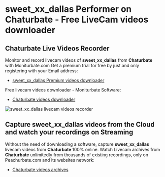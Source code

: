 # sweet_xx_dallas Performer on Chaturbate - Free LiveCam videos downloader

## Chaturbate Live Videos Recorder

Monitor and record livecam videos of **sweet_xx_dallas** from **Chaturbate** with Moniturbate.com
Get a premium trial for free by just and only registering with your Email address:
* [sweet_xx_dallas Premium videos downloader](https://moniturbate.com/request-demo-licence-key.html)

Free livecam videos downloader - Moniturbate Software:
* [Chaturbate videos downloader](https://moniturbate.com/moniturbate-download-software.html)

![sweet_xx_dallas livecam videos recorder](https://peachurnet.com/templates/moniturbate-software.png)


## Capture sweet_xx_dallas videos from the Cloud and watch your recordings on Streaming

Without the need of downloading a software, capture **sweet_xx_dallas** livecam videos from **Chaturbate** 100% online.
Watch Livecam archives from **Chaturbate** unlimitedly from thousands of existing recordings, only on Peachurbate.com and its websites network:
* [Chaturbate videos archives](https://peachurnet.com/)
